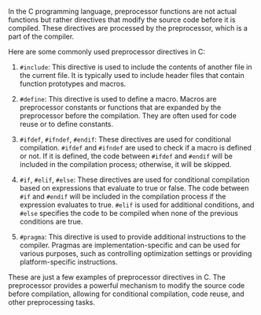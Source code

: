 In the C programming language, preprocessor functions are not actual functions but rather directives that modify the source code before it is compiled. These directives are processed by the preprocessor, which is a part of the compiler.

Here are some commonly used preprocessor directives in C:

1. `#include`: This directive is used to include the contents of another file in the current file. It is typically used to include header files that contain function prototypes and macros.

2. `#define`: This directive is used to define a macro. Macros are preprocessor constants or functions that are expanded by the preprocessor before the compilation. They are often used for code reuse or to define constants.

3. `#ifdef`, `#ifndef`, `#endif`: These directives are used for conditional compilation. `#ifdef` and `#ifndef` are used to check if a macro is defined or not. If it is defined, the code between `#ifdef` and `#endif` will be included in the compilation process; otherwise, it will be skipped.

4. `#if`, `#elif`, `#else`: These directives are used for conditional compilation based on expressions that evaluate to true or false. The code between `#if` and `#endif` will be included in the compilation process if the expression evaluates to true. `#elif` is used for additional conditions, and `#else` specifies the code to be compiled when none of the previous conditions are true.

5. `#pragma`: This directive is used to provide additional instructions to the compiler. Pragmas are implementation-specific and can be used for various purposes, such as controlling optimization settings or providing platform-specific instructions.

These are just a few examples of preprocessor directives in C. The preprocessor provides a powerful mechanism to modify the source code before compilation, allowing for conditional compilation, code reuse, and other preprocessing tasks.

